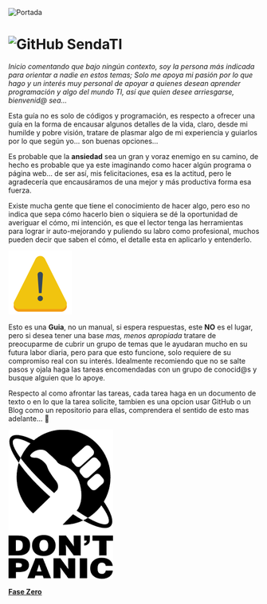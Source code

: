![Portada](/image/Console.ico)

# ![GitHub](https://github.com/favicon.ico) SendaTI

_Inicio comentando que bajo ningún contexto, soy la persona más indicada para orientar a nadie en estos temas; Solo me apoya mi pasión por lo que hago y un interés muy personal de apoyar a quienes desean aprender programación y algo del mundo TI, así que quien desee arriesgarse, bienvenid@ sea..._

Esta guía no es solo de códigos y programación, es respecto a ofrecer una guía en la forma de encausar algunos detalles de la vida, claro, desde mi humilde y pobre visión, tratare de plasmar algo de mi experiencia y guiarlos por lo que según yo... son buenas opciones...

Es probable que la **ansiedad** sea un gran y voraz enemigo en su camino, de hecho es probable que ya este imaginando como hacer algún programa o página web… de ser así, mis felicitaciones, esa es la actitud, pero le agradecería que encausáramos de una mejor y más productiva forma esa fuerza.

Existe mucha gente que tiene el conocimiento de hacer algo, pero eso no indica que sepa cómo hacerlo bien o siquiera se dé la oportunidad de averiguar el cómo, mi intención, es que el lector tenga las herramientas para lograr ir auto-mejorando y puliendo su labro como profesional, muchos pueden decir que saben el cómo, el detalle esta en aplicarlo y entenderlo.

![Advertencia](/image/warning.png)

Esto es una **Guia**, no un manual, si espera respuestas, este **NO** es el lugar, pero si desea tener una base *mas, menos apropiada* tratare de preocuparme de cubrir un grupo de temas que le ayudaran mucho en su futura labor diaria, pero para que esto funcione, solo requiere de su compromiso real con su interés. Idealmente recomiendo que no se salte pasos y ojala haga las tareas encomendadas con un grupo de conocid@s y busque alguien que lo apoye.

Respecto al como afrontar las tareas, cada tarea haga en un documento de texto o en lo que la tarea solicite, tambien es una opcion usar GitHub o un Blog como un repositorio para ellas, comprendera el sentido de esto mas adelante... :grimacing:

![Advertencia](/image/DontPanic.png)

**[Fase Zero](https://github.com/silverfox78/SendaTI/blob/master/Fase%20-%200/readme.md)**